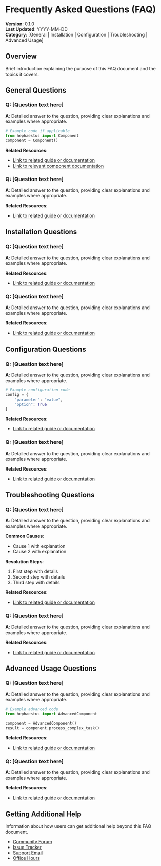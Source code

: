 # Frequently Asked Questions (FAQ)

**Version**: 0.1.0  
**Last Updated**: YYYY-MM-DD  
**Category**: [General | Installation | Configuration | Troubleshooting | Advanced Usage]

## Overview

Brief introduction explaining the purpose of this FAQ document and the topics it covers.

## General Questions

### Q: [Question text here]

**A**: Detailed answer to the question, providing clear explanations and examples where appropriate.

```python
# Example code if applicable
from hephaestus import Component
component = Component()
```

**Related Resources**:
- [Link to related guide or documentation](#)
- [Link to relevant component documentation](#)

### Q: [Question text here]

**A**: Detailed answer to the question, providing clear explanations and examples where appropriate.

**Related Resources**:
- [Link to related guide or documentation](#)

## Installation Questions

### Q: [Question text here]

**A**: Detailed answer to the question, providing clear explanations and examples where appropriate.

**Related Resources**:
- [Link to related guide or documentation](#)

### Q: [Question text here]

**A**: Detailed answer to the question, providing clear explanations and examples where appropriate.

**Related Resources**:
- [Link to related guide or documentation](#)

## Configuration Questions

### Q: [Question text here]

**A**: Detailed answer to the question, providing clear explanations and examples where appropriate.

```python
# Example configuration code
config = {
    "parameter": "value",
    "option": True
}
```

**Related Resources**:
- [Link to related guide or documentation](#)

### Q: [Question text here]

**A**: Detailed answer to the question, providing clear explanations and examples where appropriate.

**Related Resources**:
- [Link to related guide or documentation](#)

## Troubleshooting Questions

### Q: [Question text here]

**A**: Detailed answer to the question, providing clear explanations and examples where appropriate.

**Common Causes**:
- Cause 1 with explanation
- Cause 2 with explanation

**Resolution Steps**:
1. First step with details
2. Second step with details
3. Third step with details

**Related Resources**:
- [Link to related guide or documentation](#)

### Q: [Question text here]

**A**: Detailed answer to the question, providing clear explanations and examples where appropriate.

**Related Resources**:
- [Link to related guide or documentation](#)

## Advanced Usage Questions

### Q: [Question text here]

**A**: Detailed answer to the question, providing clear explanations and examples where appropriate.

```python
# Example advanced code
from hephaestus import AdvancedComponent

component = AdvancedComponent()
result = component.process_complex_task()
```

**Related Resources**:
- [Link to related guide or documentation](#)

### Q: [Question text here]

**A**: Detailed answer to the question, providing clear explanations and examples where appropriate.

**Related Resources**:
- [Link to related guide or documentation](#)

## Getting Additional Help

Information about how users can get additional help beyond this FAQ document.

- [Community Forum](#)
- [Issue Tracker](#)
- [Support Email](#)
- [Office Hours](#) 
